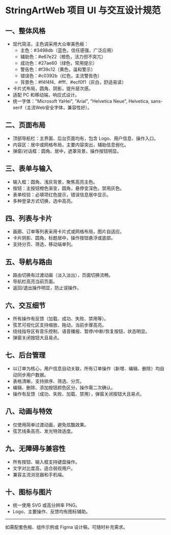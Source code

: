 # StringArtWeb 项目 UI 与交互设计规范

## 一、整体风格
- 现代简洁，主色调采用大众审美色板：
	- 主色：#3498db（蓝色，信任感强，广泛应用）
	- 辅助色：#e67e22（橙色，活力但不突兀）
	- 成功色：#27ae60（绿色，常用提示）
	- 警告色：#f39c12（黄色，温和警示）
	- 错误色：#c0392b（红色，主流警告色）
	- 背景色：#f4f4f4、#fff、#ecf0f1（灰白，舒适易读）
- 卡片式布局，圆角、阴影，提升层次感。
- 适配 PC 和移动端，响应式设计。
- 统一字体："Microsoft YaHei", "Arial", "Helvetica Neue", Helvetica, sans-serif（主流Web安全字体，兼容性好）。

## 二、页面布局
- 顶部导航栏：主界面、后台页面均有，包含 Logo、用户信息、操作入口。
- 内容区：居中或网格布局，主要内容突出，辅助信息弱化。
- 弹窗/对话框：圆角、居中，遮罩背景，操作按钮明显。

## 三、表单与输入
- 输入框：圆角、浅灰背景，聚焦高亮主色。
- 按钮：主按钮橙色渐变，圆角，悬停变深色，禁用灰色。
- 表单校验：必填项红色提示，错误信息居中显示。
- 多种登录方式切换，选中高亮。

## 四、列表与卡片
- 画廊、订单等列表采用卡片式或网格布局，图片自适应。
- 卡片阴影、圆角，标题居中，操作按钮悬浮或底部。
- 支持分页、筛选，移动端单列。

## 五、导航与路由
- 路由切换有过渡动画（淡入淡出），页面切换流畅。
- 导航栏高亮当前页面。
- 返回/退出操作明显，防止误操作。

## 六、交互细节
- 所有操作有反馈（加载、成功、失败、禁用等）。
- 弦艺可视化区支持缩放、拖动，当前步骤高亮。
- 绕线指导区有音乐控制、语音播报、暂停/中断/恢复按钮，状态明显。
- 弹窗关闭按钮大且易点。

## 七、后台管理
- 以订单为核心，用户信息自动关联，所有订单操作（新增、编辑、删除）均自动同步用户数据。
- 表格清晰，支持排序、筛选、分页。
- 编辑、删除、添加按钮颜色区分，操作需二次确认。
- 操作有反馈（成功、失败、加载、禁用），弹窗关闭按钮大且易点。

## 八、动画与特效
- 仅使用简单过渡动画，避免炫酷效果。
- 弦艺线条高亮、发光特效适度。

## 九、无障碍与兼容性
- 所有按钮、输入框支持键盘操作。
- 文字对比度高，适合弱视用户。
- 兼容主流浏览器和手机端。

## 十、图标与图片
- 统一使用 SVG 或高分辨率 PNG。
- Logo、主要操作、反馈均有图标辅助。

---
如需配套色板、组件示例或 Figma 设计稿，可随时补充需求。